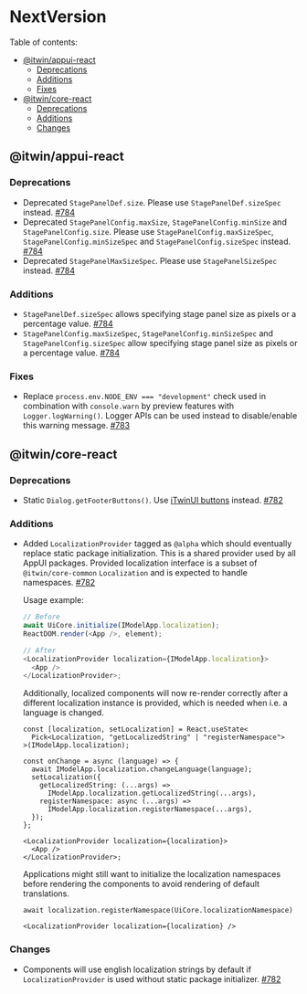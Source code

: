 # NextVersion <!-- omit from toc -->

Table of contents:

- [@itwin/appui-react](#itwinappui-react)
  - [Deprecations](#deprecations)
  - [Additions](#additions)
  - [Fixes](#fixes)
- [@itwin/core-react](#itwincore-react)
  - [Deprecations](#deprecations)
  - [Additions](#additions)
  - [Changes](#changes)

## @itwin/appui-react

### Deprecations

- Deprecated `StagePanelDef.size`. Please use `StagePanelDef.sizeSpec` instead. [#784](https://github.com/iTwin/appui/pull/784)
- Deprecated `StagePanelConfig.maxSize`, `StagePanelConfig.minSize` and `StagePanelConfig.size`. Please use `StagePanelConfig.maxSizeSpec`, `StagePanelConfig.minSizeSpec` and `StagePanelConfig.sizeSpec` instead. [#784](https://github.com/iTwin/appui/pull/784)
- Deprecated `StagePanelMaxSizeSpec`. Please use `StagePanelSizeSpec` instead. [#784](https://github.com/iTwin/appui/pull/784)

### Additions

- `StagePanelDef.sizeSpec` allows specifying stage panel size as pixels or a percentage value. [#784](https://github.com/iTwin/appui/pull/784)
- `StagePanelConfig.maxSizeSpec`, `StagePanelConfig.minSizeSpec` and `StagePanelConfig.sizeSpec` allow specifying stage panel size as pixels or a percentage value. [#784](https://github.com/iTwin/appui/pull/784)

### Fixes

- Replace `process.env.NODE_ENV === "development"` check used in combination with `console.warn` by preview features with `Logger.logWarning()`. Logger APIs can be used instead to disable/enable this warning message. [#783](https://github.com/iTwin/appui/pull/783)

## @itwin/core-react

### Deprecations

- Static `Dialog.getFooterButtons()`. Use [iTwinUI buttons](https://itwinui.bentley.com/docs/button) instead. [#782](https://github.com/iTwin/appui/pull/782)

### Additions

- Added `LocalizationProvider` tagged as `@alpha` which should eventually replace static package initialization.
  This is a shared provider used by all AppUI packages. Provided localization interface is a subset of `@itwin/core-common` `Localization` and is expected to handle namespaces. [#782](https://github.com/iTwin/appui/pull/782)

  Usage example:

  ```ts
  // Before
  await UiCore.initialize(IModelApp.localization);
  ReactDOM.render(<App />, element);

  // After
  <LocalizationProvider localization={IModelApp.localization}>
    <App />
  </LocalizationProvider>;
  ```

  Additionally, localized components will now re-render correctly after a different localization instance is provided, which is needed when i.e. a language is changed.

  ```tsx
  const [localization, setLocalization] = React.useState<
    Pick<Localization, "getLocalizedString" | "registerNamespace">
  >(IModelApp.localization);

  const onChange = async (language) => {
    await IModelApp.localization.changeLanguage(language);
    setLocalization({
      getLocalizedString: (...args) =>
        IModelApp.localization.getLocalizedString(...args),
      registerNamespace: async (...args) =>
        IModelApp.localization.registerNamespace(...args),
    });
  };

  <LocalizationProvider localization={localization}>
    <App />
  </LocalizationProvider>;
  ```

  Applications might still want to initialize the localization namespaces before rendering the components to avoid rendering of default translations.

  ```tsx
  await localization.registerNamespace(UiCore.localizationNamespace)

  <LocalizationProvider localization={localization} />
  ```

### Changes

- Components will use english localization strings by default if `LocalizationProvider` is used without static package initializer. [#782](https://github.com/iTwin/appui/pull/782)
